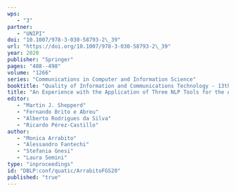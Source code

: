 ```yaml
---
wps: 
   - "3"
partner: 
   - "UNIPI"
doi: "10.1007/978-3-030-58793-2\_39"
url: "https://doi.org/10.1007/978-3-030-58793-2\_39"
year: 2020
publisher: "Springer"
pages: "488--498"
volume: "1266"
series: "Communications in Computer and Information Science"
booktitle: "Quality of Information and Communications Technology - 13th International Conference, {QUATIC} 2020, Faro, Portugal, September 9-11, 2020, Proceedings"
title: "An Experience with the Application of Three NLP Tools for the Analysis of Natural Language Requirements"
editor: 
   - "Martin J. Shepperd"
   - "Fernando Brito e Abreu"
   - "Alberto Rodrigues da Silva"
   - "Ricardo Pérez-Castillo"
author: 
   - "Monica Arrabito"
   - "Alessandro Fantechi"
   - "Stefania Gnesi"
   - "Laura Semini"
type: "inproceedings"
id: "DBLP:conf/quatic/ArrabitoFGS20"
published: "true"
---
```

